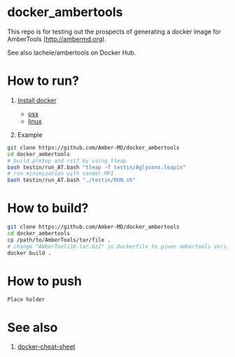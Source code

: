 # docker_ambertools

This repo is for testing out the prospects of generating a docker image
for AmberTools (http://ambermd.org).

See also lachele/ambertools on Docker Hub.

# How to run?
1. [Install docker](https://docs.docker.com/engine/installation/)

    - [osx](https://docs.docker.com/docker-for-mac/)
    - [linux](https://docs.docker.com/engine/installation/#/on-linux)

2. Example
```bash
git clone https://github.com/Amber-MD/docker_ambertools
cd docker_ambertools
# build prmtop and rst7 by using tleap
bash testin/run_AT.bash "tleap -f testin/Aglycons.leapin"
# run minimization with sander.MPI
bash testin/run_AT.bash "./testin/RUN.sh"
```

# How to build?
```bash
git clone https://github.com/Amber-MD/docker_ambertools
cd docker_ambertools
cp /path/to/AmberTools/tar/file .
# change "AmberTools16.tar.bz2" in Dockerfile to given ambertools version
docker build .
```

# How to push
`Place holder`

# See also
1. [docker-cheat-sheet](https://github.com/wsargent/docker-cheat-sheet)
